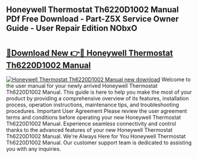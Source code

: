 ## Honeywell Thermostat Th6220D1002 Manual PDf Free Download - Part-Z5X Service Owner Guide - User Repair Edition NObxO

# <h2><a href="http://bc13149.oget.top/?id=Honeywell+Thermostat+Th6220D1002+Manual">🔗Download New 👉🔴 Honeywell Thermostat Th6220D1002 Manual</a></h2>

[![Honeywell Thermostat Th6220D1002 Manual new download](https://i.imgur.com/5g1atiW.png)](http://bc13149.oget.top/?id=Honeywell+Thermostat+Th6220D1002+Manual)
Welcome to the user manual for your newly arrived Honeywell Thermostat Th6220D1002 Manual. This guide is here to help you make the most of your product by providing a comprehensive overview of its features, installation process, operation instructions, maintenance tips, and troubleshooting procedures. Important User Agreement Please review the user agreement terms and conditions before operating your new Honeywell Thermostat Th6220D1002 Manual. Experience seamless connectivity and control thanks to the advanced features of your new Honeywell Thermostat Th6220D1002 Manual. We're Always Here for You Honeywell Thermostat Th6220D1002 Manual. Our customer support team is dedicated to assisting you with any inquiries.
